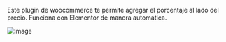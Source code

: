 Este plugin de woocommerce te permite agregar el porcentaje al lado del precio. Funciona con Elementor de manera automática.

![image](https://github.com/user-attachments/assets/55aa6966-2f5f-49b7-bff2-df2487c12d16)

